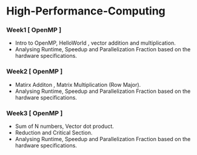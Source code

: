 # High-Performance-Computing

### Week1 [ OpenMP ]
- Intro to OpenMP, HelloWorld , vector addition and multiplication. 
- Analysing Runtime, Speedup and Parallelization Fraction based on the hardware specifications.

### Week2 [ OpenMP ]
- Matirx Additon , Matrix Multiplication (Row Major).
- Analysing Runtime, Speedup and Parallelization Fraction based on the hardware specifications.

### Week3 [ OpenMP ]
- Sum of N numbers, Vector dot product.
- Reduction and Critical Section.
- Analysing Runtime, Speedup and Parallelization Fraction based on the hardware specifications.
